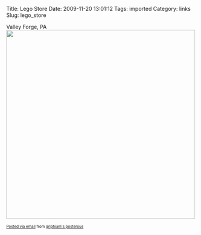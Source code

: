 Title: Lego Store
Date: 2009-11-20 13:01:12
Tags: imported
Category: links
Slug: lego_store

Valley Forge, PA
<a href='http://posterous.com/getfile/files.posterous.com/griphiam/2aSoiw5yr9PEy1gN3D0U86mIgwynZrWpuMclrezMxXknYilFsDfB4glKK3ik/photo.jpg'><img src="http://posterous.com/getfile/files.posterous.com/griphiam/QLhvrrCUrVIS6FRBtlld5H5AC6u4I2UNmtMHq2cJBGo4dxFJr2Uf54LjlpZw/photo.jpg.scaled.500.jpg" width="500" height="500"/></a>       <p style="font-size: 10px;">  <a href="http://posterous.com">Posted via email</a>   from <a href="http://griphiam.posterous.com/lego-store-7">griphiam's posterous</a>    
